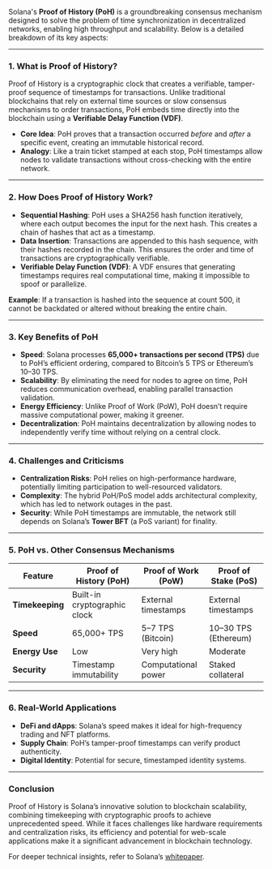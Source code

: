 Solana's **Proof of History (PoH)** is a groundbreaking consensus mechanism designed to solve the problem of time synchronization in decentralized networks, enabling high throughput and scalability. Below is a detailed breakdown of its key aspects:

---

### **1. What is Proof of History?**
Proof of History is a cryptographic clock that creates a verifiable, tamper-proof sequence of timestamps for transactions. Unlike traditional blockchains that rely on external time sources or slow consensus mechanisms to order transactions, PoH embeds time directly into the blockchain using a **Verifiable Delay Function (VDF)**.  
- **Core Idea**: PoH proves that a transaction occurred *before* and *after* a specific event, creating an immutable historical record.  
- **Analogy**: Like a train ticket stamped at each stop, PoH timestamps allow nodes to validate transactions without cross-checking with the entire network.

---

### **2. How Does Proof of History Work?**
- **Sequential Hashing**: PoH uses a SHA256 hash function iteratively, where each output becomes the input for the next hash. This creates a chain of hashes that act as a timestamp.  
- **Data Insertion**: Transactions are appended to this hash sequence, with their hashes recorded in the chain. This ensures the order and time of transactions are cryptographically verifiable.  
- **Verifiable Delay Function (VDF)**: A VDF ensures that generating timestamps requires real computational time, making it impossible to spoof or parallelize.  

**Example**: If a transaction is hashed into the sequence at count 500, it cannot be backdated or altered without breaking the entire chain.

---

### **3. Key Benefits of PoH**
- **Speed**: Solana processes **65,000+ transactions per second (TPS)** due to PoH’s efficient ordering, compared to Bitcoin’s 5 TPS or Ethereum’s 10–30 TPS.  
- **Scalability**: By eliminating the need for nodes to agree on time, PoH reduces communication overhead, enabling parallel transaction validation.  
- **Energy Efficiency**: Unlike Proof of Work (PoW), PoH doesn’t require massive computational power, making it greener.  
- **Decentralization**: PoH maintains decentralization by allowing nodes to independently verify time without relying on a central clock.  

---

### **4. Challenges and Criticisms**
- **Centralization Risks**: PoH relies on high-performance hardware, potentially limiting participation to well-resourced validators.  
- **Complexity**: The hybrid PoH/PoS model adds architectural complexity, which has led to network outages in the past.  
- **Security**: While PoH timestamps are immutable, the network still depends on Solana’s **Tower BFT** (a PoS variant) for finality.  

---

### **5. PoH vs. Other Consensus Mechanisms**
| **Feature**       | **Proof of History (PoH)** | **Proof of Work (PoW)** | **Proof of Stake (PoS)** |
|-------------------|---------------------------|------------------------|--------------------------|
| **Timekeeping**   | Built-in cryptographic clock | External timestamps    | External timestamps      |
| **Speed**         | 65,000+ TPS               | 5–7 TPS (Bitcoin)      | 10–30 TPS (Ethereum)     |
| **Energy Use**    | Low                       | Very high              | Moderate                 |
| **Security**      | Timestamp immutability    | Computational power    | Staked collateral        |

---

### **6. Real-World Applications**
- **DeFi and dApps**: Solana’s speed makes it ideal for high-frequency trading and NFT platforms.  
- **Supply Chain**: PoH’s tamper-proof timestamps can verify product authenticity.  
- **Digital Identity**: Potential for secure, timestamped identity systems.  

---

### **Conclusion**
Proof of History is Solana’s innovative solution to blockchain scalability, combining timekeeping with cryptographic proofs to achieve unprecedented speed. While it faces challenges like hardware requirements and centralization risks, its efficiency and potential for web-scale applications make it a significant advancement in blockchain technology.  

For deeper technical insights, refer to Solana’s [whitepaper](https://solana.com/news/proof-of-history--a-clock-for-blockchain).